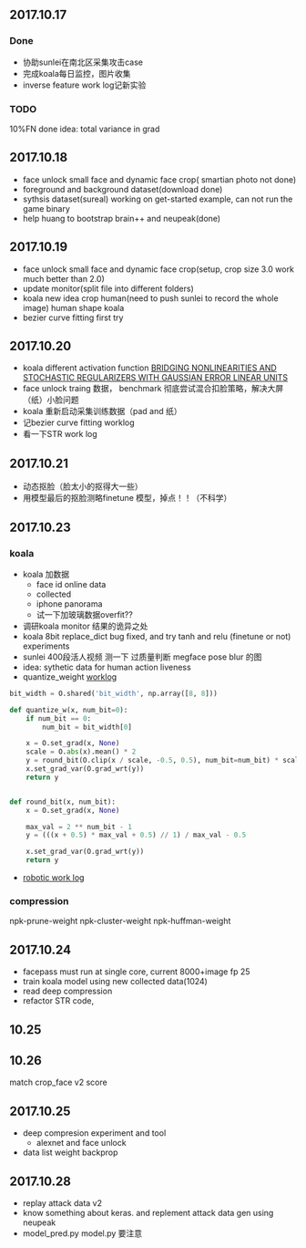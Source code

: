## 2017.10.17
### Done
* 协助sunlei在南北区采集攻击case
* 完成koala每日监控，图片收集
* inverse feature work log记新实验

### TODO
10%FN done
idea: total variance in grad


## 2017.10.18
* face unlock small face and dynamic face crop( smartian photo not done)
* foreground and background dataset(download done)
* sythsis dataset(sureal)  working on get-started example, can not run the game binary
* help huang to bootstrap brain++ and neupeak(done)

## 2017.10.19
* face unlock small face and dynamic face crop(setup, crop size 3.0 work much better than 2.0)
* update monitor(split file into different folders)
* koala new idea crop human(need to push sunlei to record the whole image) human shape koala
* bezier curve fitting first try

## 2017.10.20

* koala different activation function [BRIDGING NONLINEARITIES AND STOCHASTIC REGULARIZERS
WITH GAUSSIAN ERROR LINEAR UNITS](https://openreview.net/pdf?id=Bk0MRI5lg)
* face unlock traing 数据， benchmark 彻底尝试混合扣脸策略，解决大屏（纸）小脸问题
* koala 重新启动采集训练数据（pad and 纸）
* 记bezier curve fitting worklog
* 看一下STR work log

## 2017.10.21
* 动态抠脸（脸太小的抠得大一些）
* 用模型最后的抠脸测略finetune 模型，掉点！！（不科学）

## 2017.10.23
### koala
* koala 加数据
	* face id online data
	* collected
	* iphone panorama
	* 试一下加玻璃数据overfit??
* 调研koala monitor 结果的诡异之处
* koala 8bit replace_dict bug fixed, and try tanh and relu (finetune or not) experiments
* sunlei 400段活人视频 测一下 过质量判断 megface pose blur 的图
* idea: sythetic data for human action liveness
* quantize_weight [worklog](https://docs.google.com/document/d/1KV-_eZ3pYTi6B4Go8Ut52LXGafBHtrUooCS8ooyD1xs/edit)
```python
bit_width = O.shared('bit_width', np.array([8, 8]))

def quantize_w(x, num_bit=0):
    if num_bit == 0:
        num_bit = bit_width[0]

    x = O.set_grad(x, None)
    scale = O.abs(x).mean() * 2
    y = round_bit(O.clip(x / scale, -0.5, 0.5), num_bit=num_bit) * scale
    x.set_grad_var(O.grad_wrt(y))
    return y


def round_bit(x, num_bit):
    x = O.set_grad(x, None)

    max_val = 2 ** num_bit - 1
    y = (((x + 0.5) * max_val + 0.5) // 1) / max_val - 0.5

    x.set_grad_var(O.grad_wrt(y))
    return y
```
* [robotic work log](https://docs.google.com/a/megvii.com/document/d/1rzPSTBskdHLe7SEXmeqIrbJ5tWS8M-Q6rFyJbPwSjlo/edit?usp=drive_web)


### compression

npk-prune-weight
npk-cluster-weight
npk-huffman-weight

## 2017.10.24
* facepass must run at single core, current 8000+image fp 25
* train koala model using new collected data(1024)
* read deep compression
* refactor STR code,

## 10.25

## 10.26
match crop_face v2 score

## 2017.10.25
* deep compresion experiment and tool
    * alexnet and face unlock
* data list weight backprop

## 2017.10.28
* replay attack data v2
* know something about keras. and replement attack data gen using neupeak
* model_pred.py model.py 要注意



